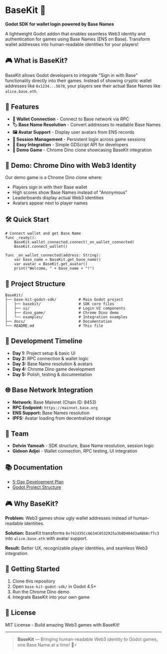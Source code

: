 # BaseKit 🦕

**Godot SDK for wallet login powered by Base Names**

A lightweight Godot addon that enables seamless Web3 identity and authentication for games using Base Names (ENS on Base). Transform wallet addresses into human-readable identities for your players!

## 🎮 What is BaseKit?

BaseKit allows Godot developers to integrate "Sign in with Base" functionality directly into their games. Instead of showing cryptic wallet addresses like `0x1234...5678`, your players see their actual Base Names like `alice.base.eth`.

## 🚀 Features

- **🔗 Wallet Connection** - Connect to Base network via RPC
- **🏷️ Base Name Resolution** - Convert addresses to readable Base Names
- **🖼️ Avatar Support** - Display user avatars from ENS records
- **💾 Session Management** - Persistent login across game sessions
- **🎯 Easy Integration** - Simple GDScript API for developers
- **🦕 Demo Game** - Chrome Dino clone showcasing BaseKit integration

## 🎯 Demo: Chrome Dino with Web3 Identity

Our demo game is a Chrome Dino clone where:

- Players sign in with their Base wallet
- High scores show Base Names instead of "Anonymous"
- Leaderboards display actual Web3 identities
- Avatars appear next to player names

## 🛠️ Quick Start

```gdscript
# Connect wallet and get Base Name
func _ready():
    BaseKit.wallet_connected.connect(_on_wallet_connected)
    BaseKit.connect_wallet()

func _on_wallet_connected(address: String):
    var base_name = BaseKit.get_base_name()
    var avatar = BaseKit.get_avatar()
    print("Welcome, " + base_name + "!")
```

## 📁 Project Structure

```
BaseKit/
├── base-kit-godot-sdk/          # Main Godot project
│   ├── basekit/                 # SDK core files
│   ├── ui/                      # Login UI components
│   ├── dino_game/               # Chrome Dino demo
│   └── examples/                # Integration examples
├── docs/                        # Documentation
└── README.md                    # This file
```

## 🎯 Development Timeline

- **Day 1:** Project setup & basic UI
- **Day 2:** RPC connection & wallet logic
- **Day 3:** Base Name resolution & avatars
- **Day 4:** Chrome Dino game development
- **Day 5:** Polish, testing & documentation

## 🌐 Base Network Integration

- **Network:** Base Mainnet (Chain ID: 8453)
- **RPC Endpoint:** `https://mainnet.base.org`
- **ENS Support:** Base Names resolution
- **IPFS:** Avatar loading from decentralized storage

## 👥 Team

- **Delvin Yamoah** - SDK structure, Base Name resolution, session logic
- **Gideon Adjei** - Wallet connection, RPC testing, UI integration

## 📚 Documentation

- [5-Day Development Plan](BaseKit%20—%205-Day%20Development%20Plan.md)
- [Godot Project Structure](BaseKit%20—%20Godot%20Project%20Structure.md)

## 🎮 Why BaseKit?

**Problem:** Web3 games show ugly wallet addresses instead of human-readable identities.

**Solution:** BaseKit transforms `0x742d35Cc6634C0532925a3b8D404d3aABb8cf7c3` into `alice.base.eth` with avatar support.

**Result:** Better UX, recognizable player identities, and seamless Web3 integration.

## 🚀 Getting Started

1. Clone this repository
2. Open `base-kit-godot-sdk/` in Godot 4.5+
3. Run the Chrome Dino demo
4. Integrate BaseKit into your own game

## 📄 License

MIT License - Build amazing Web3 games with BaseKit!

---

> **BaseKit** — Bringing human-readable Web3 identity to Godot games, one Base Name at a time! 🦕⚡
